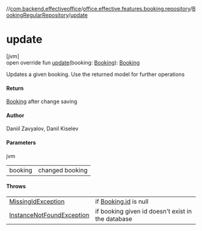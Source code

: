 //[com.backend.effectiveoffice](../../../index.md)/[office.effective.features.booking.repository](../index.md)/[BookingRegularRepository](index.md)/[update](update.md)

# update

[jvm]\
open override fun [update](update.md)(booking: [Booking](../../office.effective.model/-booking/index.md)): [Booking](../../office.effective.model/-booking/index.md)

Updates a given booking. Use the returned model for further operations

#### Return

[Booking](../../office.effective.model/-booking/index.md) after change saving

#### Author

Daniil Zavyalov, Danil Kiselev

#### Parameters

jvm

| | |
|---|---|
| booking | changed booking |

#### Throws

| | |
|---|---|
| [MissingIdException](../../office.effective.common.exception/-missing-id-exception/index.md) | if [Booking.id](../../office.effective.model/-booking/id.md) is null |
| [InstanceNotFoundException](../../office.effective.common.exception/-instance-not-found-exception/index.md) | if booking given id doesn't exist in the database |

